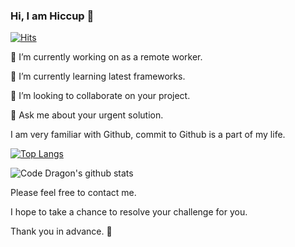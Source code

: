 ### Hi, I am Hiccup 👋

[![Hits](https://hits.seeyoufarm.com/api/count/incr/badge.svg?url=https%3A%2F%2Fgithub.com%2Fcothragon%2Fhit-counter)](https://hits.seeyoufarm.com)


🔭 I’m currently working on as a remote worker.

🌱 I’m currently learning latest frameworks.

👯 I’m looking to collaborate on your project.

💬 Ask me about your urgent solution.

I am very familiar with Github, commit to Github is a part of my life. 

[![Top Langs](https://github-readme-stats.vercel.app/api/top-langs/?username=cothragon)](https://github.com/anuraghazra/github-readme-stats)

![Code Dragon's github stats](https://github-readme-stats.vercel.app/api?username=cothragon&show_icons=true&theme=vue)


Please feel free to contact me.

I hope to take a chance to resolve your challenge for you.

Thank you in advance. 👋
